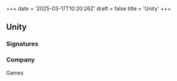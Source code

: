 +++
date = '2025-03-17T10:20:26Z'
draft = false
title = 'Unity'
+++

## Unity


### Signatures



### Company

Games